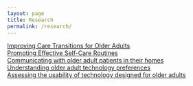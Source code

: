 ```yaml
---
layout: page
title: Research
permalink: /research/
---
```

 </p>
  <div class="row">
    <div class="col-sm-4 col-sm-offset-1">
     <a id="cv" class="cv-link btn btn-block btn-primary" href="/images/Laura_Kneale CV_for website_1.2017.pdf" role="button" target="_blank">Improving Care Transitions for Older Adults</a>
    </div>
    <div class="col-sm-offset-1 col-sm-4">
     <a id="resume" class="cv-link btn btn-block btn-primary" href="/images/Resume_Website_1.7.16.pdf" role="button" target="_blank">Promoting Effective Self-Care Routines</a>
    </div>
    <div class="col-sm-offset-1 col-sm-4">
     <a id="resume" class="cv-link btn btn-block btn-primary" href="/images/Resume_Website_1.7.16.pdf" role="button" target="_blank">Communicating with older adult patients in their homes</a>
    </div>
    <div class="col-sm-offset-1 col-sm-4">
     <a id="resume" class="cv-link btn btn-block btn-primary" href="/images/Resume_Website_1.7.16.pdf" role="button" target="_blank">Understanding older adult technology preferences</a>
    </div>
    <div class="col-sm-offset-1 col-sm-4">
     <a id="resume" class="cv-link btn btn-block btn-primary" href="/images/Resume_Website_1.7.16.pdf" role="button" target="_blank">Assessing the usability of technology designed for older adults</a>
    </div>
  </div>
  <p>
  </p>
</div>
